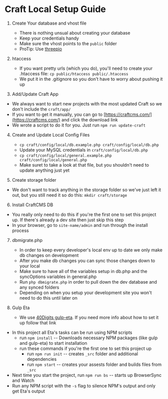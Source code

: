 # Craft Local Setup Guide

1. Create Your database and vhost file
	* There is nothing unsual about creating your database
	* Keep your credentials handy
	* Make sure the vhost points to the `public` folder
	* ProTip: Use [threepio](https://github.com/40Digits/threepio)

2. htaccess
	* If you want pretty urls (which you do), you'll need to create your .htaccess file: `cp public/htaccess public/.htaccess`
	* We put it in the .gitignore so you don't have to worry about pushing it up

3. Add/Update Craft App
  * We always want to start new projects with the most updated Craft so we don't include the `craft/app/`
  * If you want to get it manually, you can go to [https://craftcms.com/](https://craftcms.com/) and click the download link
  * We wrote a script to do it for you. Just run `npm run update-craft`

4. Create and Update Local Config Files
	* `cp craft/config/local/db.example.php craft/config/local/db.php`
	* Update your MySQL credentials in `craft/config/local/db.php`
	* `cp craft/config/local/general.example.php craft/config/local/general.php`
	* Make suret to take a look at that file, but you shouldn't need to update anything just yet

5. Create storage folder
  * We don't want to track anything in the storage folder so we've just left it out, but you still need it so do this: `mkdir craft/storage`

6. Install CraftCMS DB
  * You really only need to do this if you're the first one to set this project up. If there's already a dev site then just skip this step
  * In your browser, go to `site-name/admin` and run through the install process

7. dbmigrate.php
	* In order to keep every developer's local env up to date we only make db changes on development
	* After you make db changes you can sync those changes down to your local
	* Make sure to have all of the variables setup in db.php and the syncOptions variables in general.php
	* Run `php dbmigrate.php` in order to pull down the dev database and any synced folders
	* Depending on when you setup your development site you won't need to do this until later on

8. Gulp Eta
	* We use [40Digits gulp-eta](https://github.com/40Digits/gulp-eta). If you need more info about how to set it up follow that link
  * In this project all Eta's tasks can be run using NPM scripts
	* run `npm install` -- Downloads necessary NPM packages (like gulp and gulp-eta) to start installation
	* run these commands if you're the first one to set this project up
	  * run `npm run init` -- creates `_src` folder and additional dependencies
	  * run `npm start` -- creates your assests folder and builds files from `_src`
  * Next time you start the project, run `npm run bs` -- starts up BrowserSync and Watch
  * Run any NPM script with the `-s` flag to silence NPM's output and only get Eta's output

